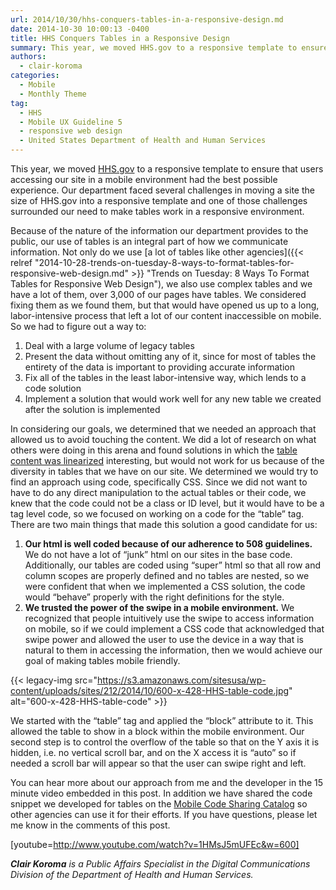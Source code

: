 ```yaml
---
url: 2014/10/30/hhs-conquers-tables-in-a-responsive-design.md
date: 2014-10-30 10:00:13 -0400
title: HHS Conquers Tables in a Responsive Design
summary: This year, we moved HHS.gov to a responsive template to ensure that users accessing our site in a mobile environment had the best possible experience. Our department faced several challenges in moving a site the size of HHS.gov into a responsive template and one of those challenges surrounded our need to make tables work in
authors:
  - clair-koroma
categories:
  - Mobile
  - Monthly Theme
tag:
  - HHS
  - Mobile UX Guideline 5
  - responsive web design
  - United States Department of Health and Human Services
---
```


This year, we moved [HHS.gov](http://www.hhs.gov) to a responsive template to ensure that users accessing our site in a mobile environment had the best possible experience. Our department faced several challenges in moving a site the size of HHS.gov into a responsive template and one of those challenges surrounded our need to make tables work in a responsive environment.

Because of the nature of the information our department provides to the public, our use of tables is an integral part of how we communicate information. Not only do we use [a lot of tables like other agencies]({{< relref "2014-10-28-trends-on-tuesday-8-ways-to-format-tables-for-responsive-web-design.md" >}} "Trends on Tuesday: 8 Ways To Format Tables for Responsive Web Design"), we also use complex tables and we have a lot of them, over 3,000 of our pages have tables. We considered fixing them as we found them, but that would have opened us up to a long, labor-intensive process that left a lot of our content inaccessible on mobile. So we had to figure out a way to:

  1. Deal with a large volume of legacy tables
  2. Present the data without omitting any of it, since for most of tables the entirety of the data is important to providing accurate information
  3. Fix all of the tables in the least labor-intensive way, which lends to a code solution
  4. Implement a solution that would work well for any new table we created after the solution is implemented

In considering our goals, we determined that we needed an approach that allowed us to avoid touching the content. We did a lot of research on what others were doing in this arena and found solutions in which the [table content was linearized](http://www.w3.org/TR/WCAG10-HTML-TECHS/#wrapped-text) interesting, but would not work for us because of the diversity in tables that we have on our site. We determined we would try to find an approach using code, specifically CSS. Since we did not want to have to do any direct manipulation to the actual tables or their code, we knew that the code could not be a class or ID level, but it would have to be a tag level code, so we focused on working on a code for the “table” tag. There are two main things that made this solution a good candidate for us:

  1. **Our html is well coded because of our adherence to 508 guidelines.** We do not have a lot of “junk” html on our sites in the base code. Additionally, our tables are coded using “super” html so that all row and column scopes are properly defined and no tables are nested, so we were confident that when we implemented a CSS solution, the code would “behave” properly with the right definitions for the style.
  2. **We trusted the power of the swipe in a mobile environment.** We recognized that people intuitively use the swipe to access information on mobile, so if we could implement a CSS code that acknowledged that swipe power and allowed the user to use the device in a way that is natural to them in accessing the information, then we would achieve our goal of making tables mobile friendly.

{{< legacy-img src="https://s3.amazonaws.com/sitesusa/wp-content/uploads/sites/212/2014/10/600-x-428-HHS-table-code.jpg" alt="600-x-428-HHS-table-code" >}}

We started with the “table” tag and applied the “block” attribute to it. This allowed the table to show in a block within the mobile environment. Our second step is to control the overflow of the table so that on the Y axis it is hidden, i.e. no vertical scroll bar, and on the X access it is “auto” so if needed a scroll bar will appear so that the user can swipe right and left.

You can hear more about our approach from me and the developer in the 15 minute video embedded in this post. In addition we have shared the code snippet we developed for tables on the [Mobile Code Sharing Catalog](http://gsa.github.io/Mobile-Code-Catalog/web_html.html) so other agencies can use it for their efforts. If you have questions, please let me know in the comments of this post.

[youtube=http://www.youtube.com/watch?v=1HMsJ5mUFEc&w=600]

 _**Clair Koroma** is a Public Affairs Specialist in the Digital Communications Division of the Department of Health and Human Services._